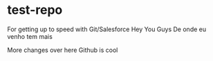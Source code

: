 # test-repo
For getting up to speed with Git/Salesforce 
Hey You Guys
De onde eu venho tem mais

More changes over here
Github is cool